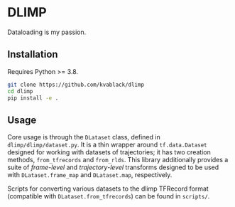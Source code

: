 # DLIMP

Dataloading is my passion.

## Installation
Requires Python >= 3.8.
```bash
git clone https://github.com/kvablack/dlimp
cd dlimp
pip install -e .
```

## Usage
Core usage is through the `DLataset` class, defined in `dlimp/dlimp/dataset.py`. It is a thin wrapper around `tf.data.Dataset` designed for working with datasets of trajectories; it has two creation methods, `from_tfrecords` and `from_rlds`. This library additionally provides a suite of *frame-level* and *trajectory-level* transforms designed to be used with `DLataset.frame_map` and `DLataset.map`, respectively.

Scripts for converting various datasets to the dlimp TFRecord format (compatible with `DLataset.from_tfrecords`) can be found in `scripts/`.
